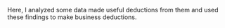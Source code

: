 Here, I analyzed some data
made useful deductions from them and used these findings to make business deductions.
